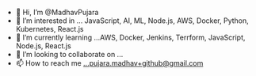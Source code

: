 - 👋 Hi, I’m @MadhavPujara
- 👀 I’m interested in ... JavaScript, AI, ML, Node.js, AWS, Docker, Python, Kubernetes, React.js
- 🌱 I’m currently learning ...AWS, Docker, Jenkins, Terrform, JavaScript, Node.js, React.js
- 💞️ I’m looking to collaborate on ...
- 📫 How to reach me ...pujara.madhav+github@gmail.com

<!---
MadhavPujara/MadhavPujara is a ✨ special ✨ repository because its `README.md` (this file) appears on your GitHub profile.
You can click the Preview link to take a look at your changes.
--->
